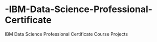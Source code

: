 # -IBM-Data-Science-Professional-Certificate
 IBM Data Science Professional Certificate Course Projects

